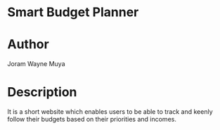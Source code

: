 # Smart Budget Planner #

# Author #

Joram Wayne Muya 

 # Description #
 It is a short website which enables users to be able to track and keenly follow their budgets based on their priorities and incomes.






 


 

